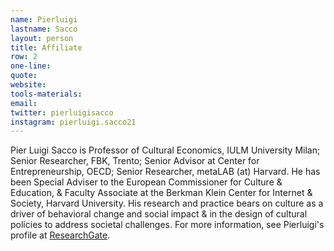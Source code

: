 ```yaml
---
name: Pierluigi
lastname: Sacco
layout: person
title: Affiliate
row: 2
one-line: 
quote: 
website:
tools-materials:
email:
twitter: pierluigisacco
instagram: pierluigi.sacco21
---
```


Pier Luigi Sacco is Professor of Cultural Economics, IULM University Milan; Senior Researcher, FBK, Trento; Senior Advisor at Center for Entrepreneurship, OECD; Senior Researcher, metaLAB (at) Harvard. He has been Special Adviser to the European Commissioner for Culture & Education, & Faculty Associate at the Berkman Klein Center for Internet & Society, Harvard University. His research and practice bears on culture as a driver of behavioral change and social impact & in the design of cultural policies to address societal challenges. For more information, see Pierluigi's profile at [ResearchGate](researchgate.net/profile/Pier-Sacco-2).

